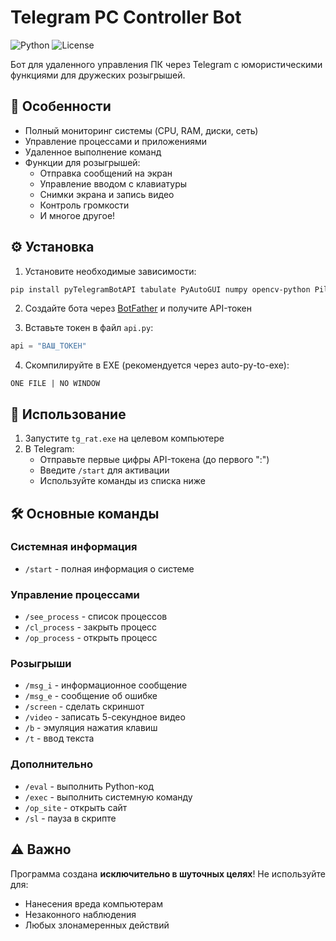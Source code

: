 # Telegram PC Controller Bot

![Python](https://img.shields.io/badge/Python-3.8+-blue.svg)
![License](https://img.shields.io/badge/License-MIT-green.svg)

Бот для удаленного управления ПК через Telegram с юмористическими функциями для дружеских розыгрышей.

## 📌 Особенности

- Полный мониторинг системы (CPU, RAM, диски, сеть)
- Управление процессами и приложениями
- Удаленное выполнение команд
- Функции для розыгрышей:
  - Отправка сообщений на экран
  - Управление вводом с клавиатуры
  - Снимки экрана и запись видео
  - Контроль громкости
  - И многое другое!

## ⚙️ Установка

1. Установите необходимые зависимости:
```bash
pip install pyTelegramBotAPI tabulate PyAutoGUI numpy opencv-python Pillow psutil soundfile sounddevice
```

2. Создайте бота через [BotFather](https://t.me/BotFather) и получите API-токен

3. Вставьте токен в файл `api.py`:
```python
api = "ВАШ_ТОКЕН"
```

4. Скомпилируйте в EXE (рекомендуется через auto-py-to-exe):
```
ONE FILE | NO WINDOW
```

## 🚀 Использование

1. Запустите `tg_rat.exe` на целевом компьютере
2. В Telegram:
   - Отправьте первые цифры API-токена (до первого ":") 
   - Введите `/start` для активации
   - Используйте команды из списка ниже

## 🛠 Основные команды

### Системная информация
- `/start` - полная информация о системе

### Управление процессами
- `/see_process` - список процессов
- `/cl_process` - закрыть процесс
- `/op_process` - открыть процесс

### Розыгрыши
- `/msg_i` - информационное сообщение
- `/msg_e` - сообщение об ошибке  
- `/screen` - сделать скриншот
- `/video` - записать 5-секундное видео
- `/b` - эмуляция нажатия клавиш
- `/t` - ввод текста

### Дополнительно
- `/eval` - выполнить Python-код
- `/exec` - выполнить системную команду
- `/op_site` - открыть сайт
- `/sl` - пауза в скрипте

## ⚠️ Важно
Программа создана **исключительно в шуточных целях**! Не используйте для:
- Нанесения вреда компьютерам
- Незаконного наблюдения
- Любых злонамеренных действий
